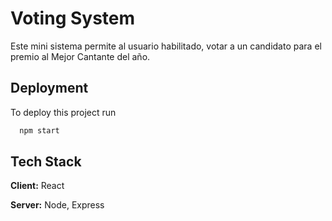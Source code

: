 
# Voting System

Este mini sistema permite al usuario habilitado, votar a un candidato para el premio al Mejor Cantante del año.

## Deployment

To deploy this project run

```bash
  npm start
```


## Tech Stack

**Client:** React

**Server:** Node, Express

